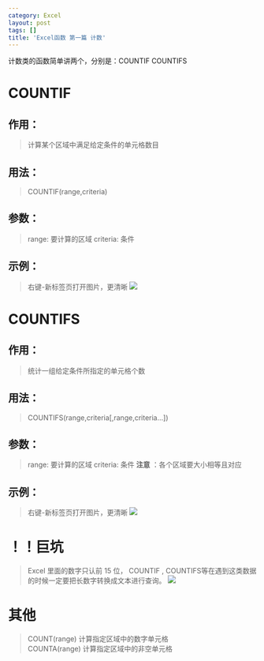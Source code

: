 ```yaml
---
category: Excel
layout: post
tags: []
title: 'Excel函数 第一篇 计数'
---
```

计数类的函数简单讲两个，分别是：COUNTIF COUNTIFS

# COUNTIF

## 作用：

> 计算某个区域中满足给定条件的单元格数目

## 用法：

> COUNTIF(range,criteria)

## 参数：

> range: 要计算的区域
> criteria: 条件

## 示例：

> 右键-新标签页打开图片，更清晰
![](http://ww1.sinaimg.cn/mw690/006r5hvWgy1ft3gs1w74uj30pm08p74s.jpg)

# COUNTIFS

## 作用：

> 统计一组给定条件所指定的单元格个数

## 用法：

> COUNTIFS(range,criteria[,range,criteria...])

## 参数：

> range: 要计算的区域
> criteria: 条件
> **注意** ：各个区域要大小相等且对应

## 示例：

> 右键-新标签页打开图片，更清晰
![](http://ww1.sinaimg.cn/mw690/006r5hvWgy1ft3h9ifq7mj30te0drac4.jpg)

# ！！巨坑
> Excel 里面的数字只认前 15 位， COUNTIF , COUNTIFS等在遇到这类数据的时候一定要把长数字转换成文本进行查询。
![](http://ww1.sinaimg.cn/mw690/006yaRPsgy1ft4u1esjmtj30f703rq2x.jpg)

# 其他

> COUNT(range)    计算指定区域中的数字单元格  
> COUNTA(range)    计算指定区域中的非空单元格
